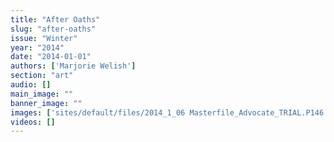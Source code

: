 ```yaml
---
title: "After Oaths"
slug: "after-oaths"
issue: "Winter"
year: "2014"
date: "2014-01-01"
authors: ['Marjorie Welish']
section: "art"
audio: []
main_image: ""
banner_image: ""
images: ['sites/default/files/2014_1_06 Masterfile_Advocate_TRIAL.P146 copy.jpg']
videos: []
---
```


